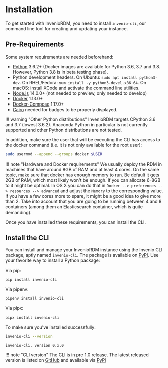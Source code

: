 # Installation

To get started with InvenioRDM, you need to install `invenio-cli`, our
command line tool for creating and updating your instance.

## Pre-Requirements

Some system requirements are needed beforehand:

- [Python](https://www.python.org/) 3.6.2+ (Docker images are available for Python 3.6, 3.7 and 3.8. However, Python 3.8 is in beta testing phase).
- Python development headers. On Ubuntu: `sudo apt install python3-dev`. On RHEL/Fedora: `yum install -y python3-devel.x86_64`.
  On macOS: install XCode and activate the command line utilities.
- [Node.js](https://nodejs.org) 14.0.0+ (not needed to preview, only needed to develop)
- [Docker](https://docs.docker.com/) 1.13.0+
- [Docker-Compose](https://docs.docker.com/compose/) 1.17.0+
- [Cairo](https://invenio-formatter.readthedocs.io/en/latest/installation.html) needed for badges to be properly displayed.

!!! warning "Other Python distributions"
    InvenioRDM targets CPython 3.6 and 3.7 (lowest 3.6.2). Anaconda Python in particular is not currently supported and other Python distributions are not tested.

In addition, make sure the user that will be executing the CLI has access to
the docker command (i.e. it is not only available for the root user):

```bash
sudo usermod --append --groups docker $USER
```

!!! note "Hardware and Docker requirements"
    We usually deploy the RDM in machines that have around 8GB of RAM and at least 4 cores. On the same topic, make sure that docker has enough memory to run. Be default it gets 2GB of RAM, which most likely won't be enough. If you can allocate 6-8GB to it might be optimal. In OS X you can do that in `Docker --> preferences --> resources --> advanced` and adjust the `Memory` to the corresponding value. If you have a few cores more to spare, it might be a good idea to give more than 2. Take into account that you are going to be running between 4 and 8 containers (among them an Elasticsearch container, which is quite demanding).

Once you have installed these requirements, you can install the CLI.

## Install the CLI

You can install and manage your InvenioRDM instance using the Invenio CLI package,
aptly named `invenio-cli`. The package is available on [PyPI](https://pypi.org/project/invenio-cli/).
Use your favorite way to install a Python package:

Via pip:

``` bash
pip install invenio-cli
```

Via pipenv:

``` bash
pipenv install invenio-cli
```

Via pipx:

``` bash
pipx install invenio-cli
```

To make sure you've installed successfully:

``` bash
invenio-cli --version
```
``` console
invenio-cli, version 0.x.0
```

!!! note "CLI version"
     The CLI is in pre 1.0 release. The latest released version is listed on [GitHub](https://github.com/inveniosoftware/invenio-cli/releases) and available via [PyPi](https://pypi.org/project/invenio-cli/)
